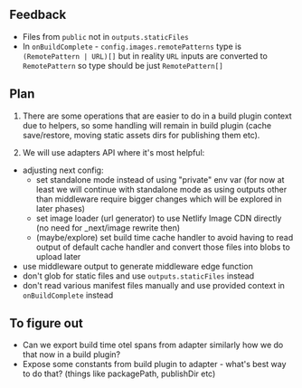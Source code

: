 ## Feedback

- Files from `public` not in `outputs.staticFiles`
- In `onBuildComplete` - `config.images.remotePatterns` type is `(RemotePattern | URL)[]` but in
  reality `URL` inputs are converted to `RemotePattern` so type should be just `RemotePattern[]`

## Plan

1. There are some operations that are easier to do in a build plugin context due to helpers, so some
   handling will remain in build plugin (cache save/restore, moving static assets dirs for
   publishing them etc).

2. We will use adapters API where it's most helpful:

- adjusting next config:
  - set standalone mode instead of using "private" env var (for now at least we will continue with
    standalone mode as using outputs other than middleware require bigger changes which will be
    explored in later phases)
  - set image loader (url generator) to use Netlify Image CDN directly (no need for \_next/image
    rewrite then)
  - (maybe/explore) set build time cache handler to avoid having to read output of default cache
    handler and convert those files into blobs to upload later
- use middleware output to generate middleware edge function
- don't glob for static files and use `outputs.staticFiles` instead
- don't read various manifest files manually and use provided context in `onBuildComplete` instead

## To figure out

- Can we export build time otel spans from adapter similarly how we do that now in a build plugin?
- Expose some constants from build plugin to adapter - what's best way to do that? (things like
  packagePath, publishDir etc)
